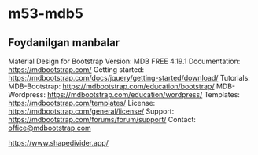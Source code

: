 # m53-mdb5
## Foydanilgan manbalar
Material Design for Bootstrap
Version: MDB FREE 4.19.1
Documentation:
https://mdbootstrap.com/
Getting started:
https://mdbootstrap.com/docs/jquery/getting-started/download/
Tutorials:
MDB-Bootstrap: https://mdbootstrap.com/education/bootstrap/
MDB-Wordpress: https://mdbootstrap.com/education/wordpress/
Templates:
https://mdbootstrap.com/templates/
License:
https://mdbootstrap.com/general/license/
Support:
https://mdbootstrap.com/forums/forum/support/
Contact:
office@mdbootstrap.com

https://www.shapedivider.app/